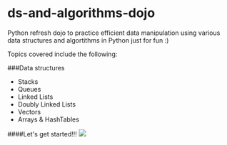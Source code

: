 # ds-and-algorithms-dojo
Python refresh dojo to practice efficient data manipulation using various data structures and algortithms in Python just for fun :)

Topics covered include the following:

###Data structures
- Stacks
- Queues
- Linked Lists
- Doubly Linked Lists
- Vectors
- Arrays & HashTables

####Let's get started!!!
![](http://ak-hdl.buzzfed.com/static/2015-03/28/19/enhanced/webdr07/anigif_enhanced-buzz-15745-1427585600-6.gif)
